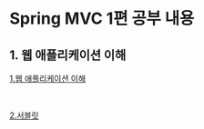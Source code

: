 # Spring MVC 1편 공부 내용
## 1. 웹 애플리케이션 이해
[1.웹 애플리케이션 이해](./1.웹애플리케이션이해/summary.md)

<br/>

[2.서블릿](./2.서블릿/servlet)